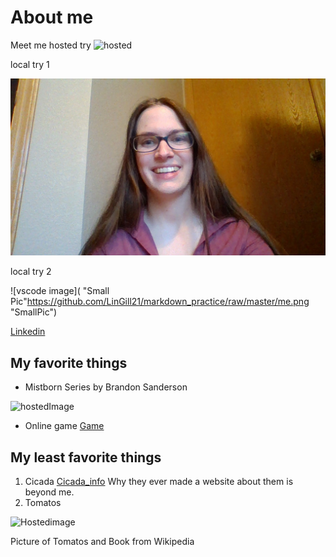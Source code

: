 # About me
Meet me
hosted try
![hosted](https://media-exp1.licdn.com/dms/image/C4E03AQHeW_GI6JdsTQ/profile-displayphoto-shrink_200_200/0?e=1585180800&v=beta&t=-qb0ugGLSwJQkdYCONrIlmpzLochE1inpMaCW23f8pw "PicofMe")

local try 1

![vscode image](https://github.com/LinGill21/markdown_practice/raw/master/mePic.PNG "BigPic")

local try 2

![vscode image]( "Small Pic"https://github.com/LinGill21/markdown_practice/raw/master/me.png "SmallPic")


[Linkedin](https://www.linkedin.com/in/lindsay-gillespie-68b620122/)
## My favorite things
* Mistborn Series by Brandon Sanderson

![hostedImage](https://upload.wikimedia.org/wikipedia/en/thumb/4/44/Mistborn-cover.jpg/220px-Mistborn-cover.jpg "Mistborn")

* Online game
[Game](www.chickensmoothie.com)


## My least favorite things
1. Cicada
[Cicada_info](https://www.cicadamania.com/)
Why they ever made a website about them is beyond me.
1. Tomatos

![Hostedimage](https://upload.wikimedia.org/wikipedia/commons/thumb/9/94/Red_Tomatoes_with_PLU_code.jpg/225px-Red_Tomatoes_with_PLU_code.jpg "Tomato")


Picture of Tomatos and Book from Wikipedia
